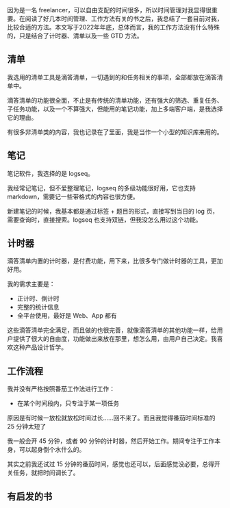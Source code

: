 因为是一名 freelancer，可以自由支配的时间很多，所以时间管理对我显得很重要。在阅读了好几本时间管理、工作方法有关的书之后，我总结了一套目前对我，比较合适的方法。本文写于2022年年底，总体而言，我的工作方法没有什么特殊的，只是结合了计时器、清单以及一些 GTD 方法。





## 清单

我选用的清单工具是滴答清单，一切遇到的和任务相关的事项，全部都放在滴答清单中。

滴答清单的功能很全面，不止是有传统的清单功能，还有强大的筛选、重复任务、子任务功能，以及一个不算强大，但能用的笔记功能，加上多端客户端，是我选择它的理由。

有很多非清单类的内容，我也记录在了里面，我是当作一个小型的知识库来用的。



## 笔记

笔记软件，我选择的是 logseq。

我经常记笔记，但不爱整理笔记，logseq 的多级功能很好用，它也支持 markdown，需要记一些带格式的内容也很方便。

新建笔记的时候，我基本都是通过标签 + 题目的形式，直接写到当日的 log 页，需要查询时，直接搜索。logseq 也支持双链，但我没怎么用过这个功能。



## 计时器



滴答清单内置的计时器，是付费功能，用下来，比很多专门做计时器的工具，更加好用。



我的需求主要是：

- 正计时、倒计时
- 完整的统计信息
- 全平台使用，最好是 Web、App 都有



这些滴答清单完全满足，而且做的也很完善，就像滴答清单的其他功能一样，给用户提供了很大的自由度，功能做出来放在那里，想怎么用，由用户自己决定。我喜欢这种产品设计哲学。



## 工作流程



我并没有严格按照番茄工作法进行工作：

- 在某个时间段内，只专注于某一项任务



原因是有时候一放松就放松时间过长……回不来了。而且我觉得番茄时间标准的 25 分钟太短了



我一般会开 45 分钟，或者 90 分钟的计时器，然后开始工作。期间专注于工作本身，可以起身倒个水什么的。



其实之前我还试过 15 分钟的番茄时间，感觉也还可以，后面感觉没必要，总得开关任务，就把时间调长了。



## 有启发的书



